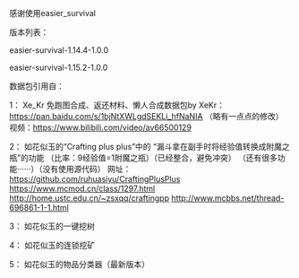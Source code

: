 感谢使用easier_survival

版本列表：

easier-survival-1.14.4-1.0.0

easier-survival-1.15.2-1.0.0

数据包引用自：

1：
Xe_Kr
免跑图合成、返还材料、懒人合成数据包by XeKr：
https://pan.baidu.com/s/1bjNtXWLgdSEKLi_hfNaNIA
（略有一点点的修改）
视频：https://www.bilibili.com/video/av66500129

2：
如花似玉的“Crafting plus plus”中的
“漏斗拿在副手时将经验值转换成附魔之瓶”的功能
（比率：9经验值=1附魔之瓶）（已经整合，避免冲突）
（还有很多功能······）（没有使用源代码）
网址：
https://github.com/ruhuasiyu/CraftingPlusPlus
https://www.mcmod.cn/class/1297.html
http://home.ustc.edu.cn/~zsxqq/craftingpp
http://www.mcbbs.net/thread-696861-1-1.html

3：
如花似玉的一键挖树

4：
如花似玉的连锁挖矿

5：
如花似玉的物品分类器（最新版本）
